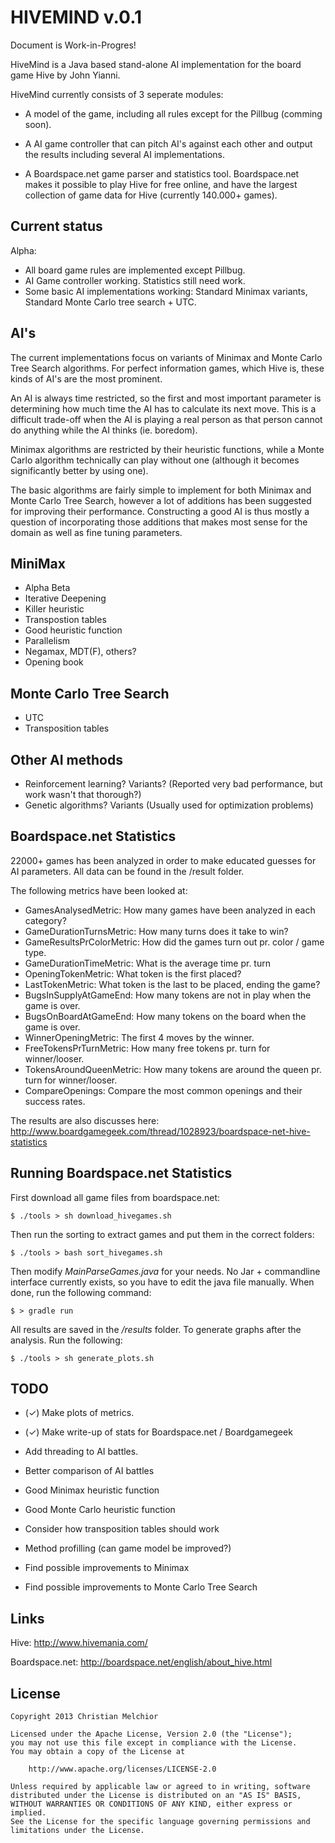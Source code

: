 HIVEMIND v.0.1
=================

Document is Work-in-Progres!

HiveMind is a Java based stand-alone AI implementation for the board game Hive by John Yianni.

HiveMind currently consists of 3 seperate modules:

- A model of the game, including all rules except for the Pillbug (comming soon).

- A AI game controller that can pitch AI's against each other and output the results including several AI implementations.

- A Boardspace.net game parser and statistics tool. Boardspace.net makes it possible to play Hive for free online, and
  have the largest collection of game data for Hive (currently 140.000+ games).


Current status
-----------------
Alpha:

- All board game rules are implemented except Pillbug.
- AI Game controller working. Statistics still need work.
- Some basic AI implementations working: Standard Minimax variants, Standard Monte Carlo tree search + UTC.


AI's
-----------------
The current implementations focus on variants of Minimax and Monte Carlo Tree Search algorithms. For perfect information
games, which Hive is, these kinds of AI's are the most prominent.

An AI is always time restricted, so the first and most important parameter is determining how much time the AI has to
calculate its next move. This is a difficult trade-off when the AI is playing a real person as that person cannot do
anything while the AI thinks (ie. boredom).

Minimax algorithms are restricted by their heuristic functions, while a Monte Carlo algorithm technically can play
without one (although it becomes significantly better by using one).

The basic algorithms are fairly simple to implement for both Minimax and Monte Carlo Tree Search, however a lot of
additions has been suggested for improving their performance. Constructing a good AI is thus mostly a question of
incorporating those additions that makes most sense for the domain as well as fine tuning parameters.


MiniMax
-----------------
- Alpha Beta
- Iterative Deepening
- Killer heuristic
- Transpostion tables
- Good heuristic function
- Parallelism
- Negamax, MDT(F), others?
- Opening book

Monte Carlo Tree Search
-----------------
- UTC
- Transposition tables

Other AI methods
-----------------
- Reinforcement learning? Variants? (Reported very bad performance, but work wasn't that thorough?)
- Genetic algorithms? Variants (Usually used for optimization problems)


Boardspace.net Statistics
-----------------
22000+ games has been analyzed in order to make educated guesses for AI parameters.
All data can be found in the /result folder.

The following metrics have been looked at:

+ GamesAnalysedMetric: How many games have been analyzed in each category?
+ GameDurationTurnsMetric: How many turns does it take to win?
+ GameResultsPrColorMetric: How did the games turn out pr. color / game type.
+ GameDurationTimeMetric: What is the average time pr. turn
+ OpeningTokenMetric: What token is the first placed?
+ LastTokenMetric: What token is the last to be placed, ending the game?
+ BugsInSupplyAtGameEnd: How many tokens are not in play when the game is over.
+ BugsOnBoardAtGameEnd: How many tokens on the board when the game is over.
+ WinnerOpeningMetric: The first 4 moves by the winner.
+ FreeTokensPrTurnMetric: How many free tokens pr. turn for winner/looser.
+ TokensAroundQueenMetric: How many tokens are around the queen pr. turn for winner/looser.
+ CompareOpenings: Compare the most common openings and their success rates.

The results are also discusses here: http://www.boardgamegeek.com/thread/1028923/boardspace-net-hive-statistics


Running Boardspace.net Statistics
-----------------
First download all game files from boardspace.net:

    $ ./tools > sh download_hivegames.sh

Then run the sorting to extract games and put them in the correct folders:

    $ ./tools > bash sort_hivegames.sh

Then modify *MainParseGames.java* for your needs. No Jar + commandline interface currently exists, so you have to
edit the java file manually. When done, run the following command:

    $ > gradle run

All results are saved in the */results* folder. To generate graphs after the analysis. Run the following:

    $ ./tools > sh generate_plots.sh



TODO
-----------------
- (✓) Make plots of metrics.
- (✓) Make write-up of stats for Boardspace.net / Boardgamegeek
- Add threading to AI battles.
- Better comparison of AI battles

- Good Minimax heuristic function
- Good Monte Carlo heuristic function
- Consider how transposition tables should work
- Method profilling (can game model be improved?)
- Find possible improvements to Minimax
- Find possible improvements to Monte Carlo Tree Search


Links
-----------------
Hive: http://www.hivemania.com/

Boardspace.net: http://boardspace.net/english/about_hive.html


License
----------------
    Copyright 2013 Christian Melchior

    Licensed under the Apache License, Version 2.0 (the "License");
    you may not use this file except in compliance with the License.
    You may obtain a copy of the License at

        http://www.apache.org/licenses/LICENSE-2.0

    Unless required by applicable law or agreed to in writing, software
    distributed under the License is distributed on an "AS IS" BASIS,
    WITHOUT WARRANTIES OR CONDITIONS OF ANY KIND, either express or implied.
    See the License for the specific language governing permissions and
    limitations under the License.


